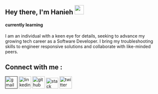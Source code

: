 
<h2 align="30px">Hey there, I'm Hanieh <img src="https://media.giphy.com/media/hvRJCLFzcasrR4ia7z/giphy.gif" width="30"> </h2> 

<h4> currently learning  </h4>

I am an individual with a keen eye for details, seeking to advance my growing tech career as a Software Developer. I bring my troubleshooting skills to engineer responsive solutions and collaborate with like-minded peers.

##  Connect with me :
[<img src="https://img.icons8.com/doodle/344/gmail.png" alt="gmail" width="40px"/>]()
[<img src="https://img.icons8.com/doodle/40/000000/linkedin--v2.png" alt="linkedin" width="40px"/>](https://www.linkedin.com/in/hanieh-sadeghi-750a9023a/)
[<img src="https://img.icons8.com/doodle/40/000000/github--v1.png" alt="github" width="40px"/>](https://github.com/Hanieh-Sadeghi)
[<img src="https://img.icons8.com/external-tal-revivo-color-tal-revivo/2x/external-stack-overflow-is-a-question-and-answer-site-for-professional-logo-color-tal-revivo.png" alt="stack over flow" width="40px" height="35px"/>](https://stackoverflow.com/users/19121764/hanieh-sadeghi)
[<img src="https://img.icons8.com/doodle/1x/twitter-squared--v2.png" alt="twitter" width="40px"/>](https://twitter.com/sadeghiiw_)





<!---
Haniehsadeghi/haniehsadeghi is a ✨ special ✨ repository because its `README.md` (this file) appears on your GitHub profile.
You can click the Preview link to take a look at your changes.
--->
